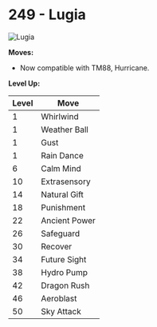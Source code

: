 # 249 - Lugia
![][249]

**Moves:**

 - Now compatible with TM88, Hurricane.

**Level Up:**

Level | Move
---   | ---
  1   | Whirlwind
  1   | Weather Ball
  1   | Gust
  1   | Rain Dance
  6   | Calm Mind
 10   | Extrasensory
 14   | Natural Gift
 18   | Punishment
 22   | Ancient Power
 26   | Safeguard
 30   | Recover
 34   | Future Sight
 38   | Hydro Pump
 42   | Dragon Rush
 46   | Aeroblast
 50   | Sky Attack



[249]: https://raw.githubusercontent.com/PokeAPI/sprites/master/sprites/pokemon/249.png "Lugia"
